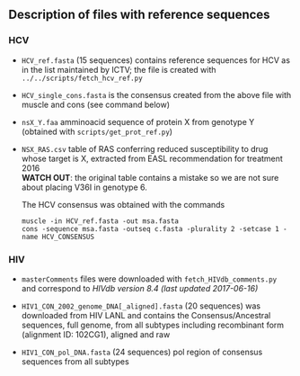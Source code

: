 ## Description of files with reference sequences

### HCV

- `HCV_ref.fasta` (15 sequences) contains reference sequences for HCV as in the
  list maintained by ICTV; the file is created with `../../scripts/fetch_hcv_ref.py`

- `HCV_single_cons.fasta` is the consensus created from the above file with
  muscle and cons (see command below)

- `nsX_Y.faa` amminoacid sequence of protein X from genotype Y (obtained with
  `scripts/get_prot_ref.py`)

- `NSX_RAS.csv` table of RAS conferring reduced susceptibility to drug
  whose target is X, extracted from EASL recommendation for treatment 2016  
  **WATCH OUT**: the original table contains a mistake so we are not sure about
  placing V36I in genotype 6.


  The HCV consensus was obtained with the commands

  ```
  muscle -in HCV_ref.fasta -out msa.fasta
  cons -sequence msa.fasta -outseq c.fasta -plurality 2 -setcase 1 -name HCV_CONSENSUS
  ```

### HIV

- `masterComments` files were downloaded with `fetch_HIVdb_comments.py` and correspond
  to *HIVdb version 8.4 (last updated 2017-06-16)*

- `HIV1_CON_2002_genome_DNA[_aligned].fasta` (20 sequences) was downloaded from
  HIV LANL and contains the Consensus/Ancestral sequences, full genome, from all
  subtypes including recombinant form (alignment ID: 102CG1), aligned and raw

- `HIV1_CON_pol_DNA.fasta` (24 sequences) pol region of consensus sequences
  from all subtypes
